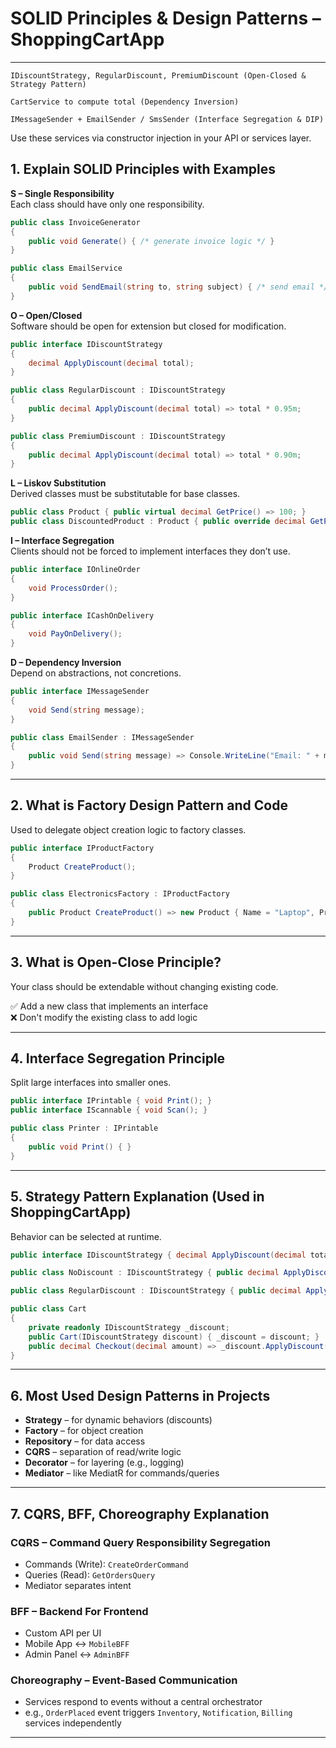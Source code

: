 # SOLID Principles & Design Patterns – ShoppingCartApp

---


    IDiscountStrategy, RegularDiscount, PremiumDiscount (Open-Closed & Strategy Pattern)

    CartService to compute total (Dependency Inversion)

    IMessageSender + EmailSender / SmsSender (Interface Segregation & DIP)

Use these services via constructor injection in your API or services layer.

## 1. Explain SOLID Principles with Examples

**S – Single Responsibility**  
Each class should have only one responsibility.

```csharp
public class InvoiceGenerator
{
    public void Generate() { /* generate invoice logic */ }
}

public class EmailService
{
    public void SendEmail(string to, string subject) { /* send email */ }
}
```

**O – Open/Closed**  
Software should be open for extension but closed for modification.

```csharp
public interface IDiscountStrategy
{
    decimal ApplyDiscount(decimal total);
}

public class RegularDiscount : IDiscountStrategy
{
    public decimal ApplyDiscount(decimal total) => total * 0.95m;
}

public class PremiumDiscount : IDiscountStrategy
{
    public decimal ApplyDiscount(decimal total) => total * 0.90m;
}
```

**L – Liskov Substitution**  
Derived classes must be substitutable for base classes.

```csharp
public class Product { public virtual decimal GetPrice() => 100; }
public class DiscountedProduct : Product { public override decimal GetPrice() => 80; }
```

**I – Interface Segregation**  
Clients should not be forced to implement interfaces they don’t use.

```csharp
public interface IOnlineOrder
{
    void ProcessOrder();
}

public interface ICashOnDelivery
{
    void PayOnDelivery();
}
```

**D – Dependency Inversion**  
Depend on abstractions, not concretions.

```csharp
public interface IMessageSender
{
    void Send(string message);
}

public class EmailSender : IMessageSender
{
    public void Send(string message) => Console.WriteLine("Email: " + message);
}
```

---

## 2. What is Factory Design Pattern and Code

Used to delegate object creation logic to factory classes.

```csharp
public interface IProductFactory
{
    Product CreateProduct();
}

public class ElectronicsFactory : IProductFactory
{
    public Product CreateProduct() => new Product { Name = "Laptop", Price = 1000 };
}
```

---

## 3. What is Open-Close Principle?

Your class should be extendable without changing existing code.

✅ Add a new class that implements an interface  
❌ Don't modify the existing class to add logic

---

## 4. Interface Segregation Principle

Split large interfaces into smaller ones.

```csharp
public interface IPrintable { void Print(); }
public interface IScannable { void Scan(); }

public class Printer : IPrintable
{
    public void Print() { }
}
```

---

## 5. Strategy Pattern Explanation (Used in ShoppingCartApp)

Behavior can be selected at runtime.

```csharp
public interface IDiscountStrategy { decimal ApplyDiscount(decimal total); }

public class NoDiscount : IDiscountStrategy { public decimal ApplyDiscount(decimal t) => t; }

public class RegularDiscount : IDiscountStrategy { public decimal ApplyDiscount(decimal t) => t * 0.95m; }

public class Cart
{
    private readonly IDiscountStrategy _discount;
    public Cart(IDiscountStrategy discount) { _discount = discount; }
    public decimal Checkout(decimal amount) => _discount.ApplyDiscount(amount);
}
```

---

## 6. Most Used Design Patterns in Projects

- **Strategy** – for dynamic behaviors (discounts)
- **Factory** – for object creation
- **Repository** – for data access
- **CQRS** – separation of read/write logic
- **Decorator** – for layering (e.g., logging)
- **Mediator** – like MediatR for commands/queries

---

## 7. CQRS, BFF, Choreography Explanation

### CQRS – Command Query Responsibility Segregation

- Commands (Write): `CreateOrderCommand`
- Queries (Read): `GetOrdersQuery`
- Mediator separates intent

### BFF – Backend For Frontend

- Custom API per UI
- Mobile App ↔ `MobileBFF`
- Admin Panel ↔ `AdminBFF`

### Choreography – Event-Based Communication

- Services respond to events without a central orchestrator
- e.g., `OrderPlaced` event triggers `Inventory`, `Notification`, `Billing` services independently

---